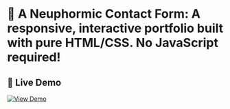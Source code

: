 # 🌟 A Neuphormic Contact Form: A responsive, interactive portfolio built with pure HTML/CSS. No JavaScript required! 
## 🚀 Live Demo 
[![View Demo](https://img.shields.io/badge/View-Live_Demo-green)](https://aghoghoogbotor.github.io/Neumorphic-Contact-Page/)
